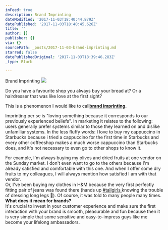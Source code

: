 ```yaml
---
inFeed: true
description: Brand Imprinting
dateModified: '2017-11-03T18:40:44.879Z'
datePublished: '2017-11-03T18:40:45.626Z'
title: ''
author: []
publisher: {}
via: {}
sourcePath: _posts/2017-11-03-brand-imprinting.md
starred: false
datePublishedOriginal: '2017-11-03T18:39:46.283Z'
_type: Blurb

---
```

Brand Imprinting
![](https://the-grid-user-content.s3-us-west-2.amazonaws.com/a3a34d73-9bf0-476a-809f-ffbb070152eb.jpg)

Do you have a favourite shop you always buy your bread at? Or a hairdresser that was like love at the first sight?

This is a phenomenon I would like to call[][0]**[brand imprinting][0].**

Imprinting per se is "loving something because it corresponds to our previously experienced beliefs". In marketing it relates to the following: users generally prefer systems similar to those they learned on and dislike unfamiliar systems. In the less fluffy words: I love to buy my cappuccino in Starbucks because i tried a cappuccino for the first time in Starbucks and every other coffeeshop makes a much worse cappuccino than Starbucks does, and it's not necessary to even go to other shops to know it.

For example, I'm always buying my olives and dried fruits at one vendor on the Sunday market. I don't even want to go to the others because I'm already satisfied and comfortable with this one. And when I offer some dry fruits to my colleagues, I will always mention how satisfied I am with that vendor.  
Or, I've been buying my clothes in H&M because the very first perfectly fitting pair of jeans was found there (hands up [\#tallgirls ][1]knowing the trouble of dressing long legs 🙋). Of course, it was told to many people many times.  
**What does it mean for brands?**  
It's crucial to invest in your customer experience and make sure the first interaction with your brand is smooth, pleasurable and fun because then it is very simple that some sensitive and easy-to-impress guys like me become your lifelong ambassadors.

[0]: https://www.instagram.com/explore/tags/brandimprinting/
[1]: https://www.instagram.com/explore/tags/tallgirls/
